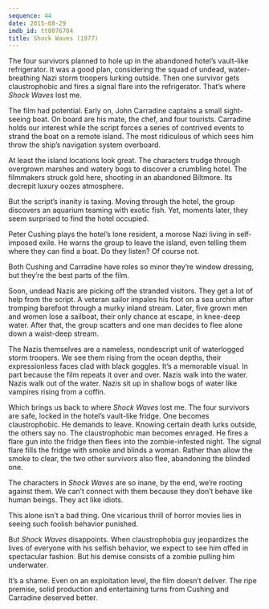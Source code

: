 ```yaml
---
sequence: 44
date: 2015-08-29
imdb_id: tt0076704
title: Shock Waves (1977)
---
```


The four survivors planned to hole up in the abandoned hotel’s vault-like refrigerator. It was a good plan, considering the squad of undead, water-breathing Nazi storm troopers lurking outside. Then one survivor gets claustrophobic and fires a signal flare into the refrigerator. That’s where _Shock Waves_ lost me.

The film had potential. Early on, John Carradine captains a small sight-seeing boat. On board are his mate, the chef, and four tourists. Carradine holds our interest while the script forces a series of contrived events to strand the boat on a remote island. The most ridiculous of which sees him throw the ship’s navigation system overboard.

At least the island locations look great. The characters trudge through overgrown marshes and watery bogs to discover a crumbling hotel. The filmmakers struck gold here, shooting in an abandoned Biltmore. Its decrepit luxury oozes atmosphere.

But the script’s inanity is taxing. Moving through the hotel, the group discovers an aquarium teaming with exotic fish. Yet, moments later, they seem surprised to find the hotel occupied.

Peter Cushing plays the hotel’s lone resident, a morose Nazi living in self-imposed exile. He warns the group to leave the island, even telling them where they can find a boat. Do they listen? Of course not.

Both Cushing and Carradine have roles so minor they’re window dressing, but they’re the best parts of the film.

Soon, undead Nazis are picking off the stranded visitors. They get a lot of help from the script. A veteran sailor impales his foot on a sea urchin after tromping barefoot through a murky inland stream. Later, five grown men and women lose a sailboat, their only chance at escape, in knee-deep water. After that, the group scatters and one man decides to flee alone down a waist-deep stream.

The Nazis themselves are a nameless, nondescript unit of waterlogged storm troopers. We see them rising from the ocean depths, their expressionless faces clad with black goggles. It’s a memorable visual. In part because the film repeats it over and over. Nazis walk into the water. Nazis walk out of the water. Nazis sit up in shallow bogs of water like vampires rising from a coffin.

Which brings us back to where _Shock Waves_ lost me. The four survivors are safe, locked in the hotel’s vault-like fridge. One becomes claustrophobic. He demands to leave. Knowing certain death lurks outside, the others say no. The claustrophobic man becomes enraged. He fires a flare gun into the fridge then flees into the zombie-infested night. The signal flare fills the fridge with smoke and blinds a woman. Rather than allow the smoke to clear, the two other survivors also flee, abandoning the blinded one.

The characters in _Shock Waves_ are so inane, by the end, we’re rooting against them. We can’t connect with them because they don’t behave like human beings. They act like idiots.

This alone isn’t a bad thing. One vicarious thrill of horror movies lies in seeing such foolish behavior punished.

But _Shock Waves_ disappoints. When claustrophobia guy jeopardizes the lives of everyone with his selfish behavior, we expect to see him offed in spectacular fashion. But his demise consists of a zombie pulling him underwater.

It’s a shame. Even on an exploitation level, the film doesn’t deliver. The ripe premise, solid production and entertaining turns from Cushing and Carradine deserved better.